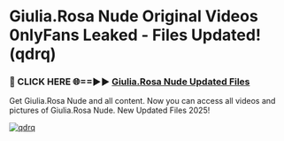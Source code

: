 # Giulia.Rosa Nude Original Videos 0nlyFans Leaked - Files Updated! (qdrq)

<h3>🔴 CLICK HERE 🌐==►► <a href="https://tinyurl.com/5h6xmrr3" rel="nofollow">Giulia.Rosa Nude Updated Files</a></h3>

Get Giulia.Rosa Nude and all content. Now you can access all videos and pictures of Giulia.Rosa Nude. New Updated Files 2025!

[![qdrq](https://i.imgur.com/KVD873Z.gif)](https://tinyurl.com/5h6xmrr3)
